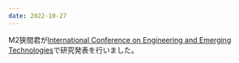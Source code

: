 ```yaml
---
date: 2022-10-27
---
```

M2狭間君が<a href="https://iceet.net/program-2/">International Conference on Engineering and Emerging Technologies</a>で研究発表を行いました。 
